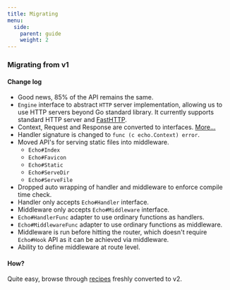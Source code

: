 ```yaml
---
title: Migrating
menu:
  side:
    parent: guide
    weight: 2
---
```


### Migrating from v1

#### Change log

- Good news, 85% of the API remains the same.
- `Engine` interface to abstract `HTTP` server implementation, allowing
us to use HTTP servers beyond Go standard library. It currently supports standard HTTP server and [FastHTTP](https://github.com/valyala/fasthttp).
- Context, Request and Response are converted to interfaces. [More...](https://github.com/labstack/echo/issues/146)
- Handler signature is changed to `func (c echo.Context) error`.
- Moved API's for serving static files into middleware.
    - `Echo#Index`
    - `Echo#Favicon`
    - `Echo#Static`
    - `Echo#ServeDir`
    - `Echo#ServeFile`
- Dropped auto wrapping of handler and middleware to enforce compile time check.
- Handler only accepts `Echo#Handler` interface.
- Middleware only accepts `Echo#Middleware` interface.
- `Echo#HandlerFunc` adapter to use ordinary functions as handlers.
- `Echo#MiddlewareFunc` adapter to use ordinary functions as middleware.
- Middleware is run before hitting the router, which doesn't require `Echo#Hook` API as
it can be achieved via middleware.
- Ability to define middleware at route level.

#### How?

Quite easy, browse through [recipes](/recipes/hello-world) freshly converted to v2.

